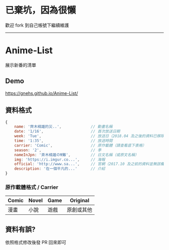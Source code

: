 # 已棄坑，因為很懶
歡迎 fork 到自己帳號下繼續維護

---
# Anime-List
展示新番的清單
## Demo
https://gnehs.github.io/Anime-List/
## 資料格式
```js
{
    name: '齊木楠雄的災..',             // 動畫名稱
    date: '1/16',                     // 首次放送日期
    week: 'Tue',                      // 放送日（2018.04 及之後的資料已移除該欄位）
    time: '1:35',                     // 放送時間
    carrier: 'Comic',                 // 原作載體（請查看底下表格）
    season: '2',                      // 季
    nameInJpn: '斉木楠雄のΨ難',         // 日文名稱（或原文名稱）
    img: 'https://i.imgur.co...',     // 海報
    official: 'http://www.sa...',     // 官網（2017.10 及之前的資料並無該欄位）
    description: '在一個平凡的...'      // 介紹
}
```
### 原作載體格式 / Carrier 
| Comic | Novel | Game | Original |
| ----- | ----- | ---- | -------- |
|  漫畫  |  小說 | 遊戲  | 原創或其他 |
## 資料有誤?
依照格式修改後發 PR 回來即可
